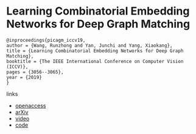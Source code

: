 # Learning Combinatorial Embedding Networks for Deep Graph Matching

```
@inproceedings{picagm_iccv19,
author = {Wang, Runzhong and Yan, Junchi and Yang, Xiaokang},
title = {Learning Combinatorial Embedding Networks for Deep Graph Matching},
booktitle = {The IEEE International Conference on Computer Vision (ICCV)},
pages = {3056--3065},
year = {2019}
}
```

links
- [openaccess](http://openaccess.thecvf.com/content_ICCV_2019/html/Wang_Learning_Combinatorial_Embedding_Networks_for_Deep_Graph_Matching_ICCV_2019_paper.html)
- [arXiv](https://arxiv.org/abs/1904.00597)
- [video](https://youtu.be/qUu1076IMWo?t=4906)
- [code](https://github.com/Thinklab-SJTU/PCA-GM)
